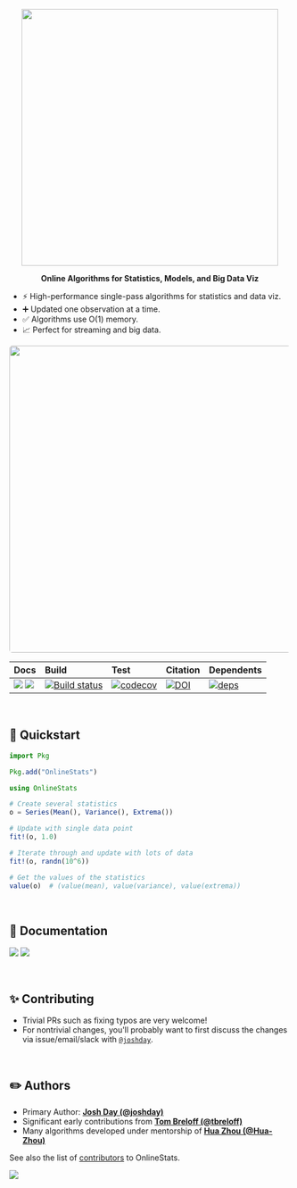 <p align="center">
  <img width="460" src="https://user-images.githubusercontent.com/8075494/111925031-87462b80-8a7d-11eb-98e2-eae044b13a3f.png">
</p>

<p align="center">
  <strong>Online Algorithms for Statistics, Models, and Big Data Viz</strong>
</p>

- ⚡ High-performance single-pass algorithms for statistics and data viz.
- ➕ Updated one observation at a time.
- ✅ Algorithms use O(1) memory.
- 📈 Perfect for streaming and big data.

<p align="center">
  <img width="550" style="border-radius: 5px;" src="https://user-images.githubusercontent.com/8075494/111988551-07ed4200-8ae7-11eb-985e-2ea5f60273ff.gif">
</p>

| Docs | Build | Test | Citation | Dependents |
|:-----|:------|:-----|----------|------------|
| [![](https://img.shields.io/badge/docs-stable-blue.svg)](https://joshday.github.io/OnlineStats.jl/stable) [![](https://img.shields.io/badge/docs-latest-blue.svg)](https://joshday.github.io/OnlineStats.jl/latest) | [![Build status](https://github.com/joshday/OnlineStats.jl/workflows/CI/badge.svg)](https://github.com/joshday/OnlineStats.jl/actions?query=workflow%3ACI+branch%3Amaster) | [![codecov](https://codecov.io/gh/joshday/OnlineStats.jl/branch/master/graph/badge.svg)](https://codecov.io/gh/joshday/OnlineStats.jl) | [![DOI](https://joss.theoj.org/papers/10.21105/joss.01816/status.svg)](https://doi.org/10.21105/joss.01816) | [![deps](https://juliahub.com/docs/OnlineStats/deps.svg)](https://juliahub.com/ui/Packages/OnlineStats/G3mU6?t=2) |

<br>

## 🚀 Quickstart

```julia
import Pkg

Pkg.add("OnlineStats")

using OnlineStats

# Create several statistics
o = Series(Mean(), Variance(), Extrema())

# Update with single data point
fit!(o, 1.0)

# Iterate through and update with lots of data
fit!(o, randn(10^6))

# Get the values of the statistics
value(o)  # (value(mean), value(variance), value(extrema))
```
<br>

## 📖 Documentation

[![](https://img.shields.io/badge/docs-stable-blue.svg)](https://joshday.github.io/OnlineStats.jl/stable)
[![](https://img.shields.io/badge/docs-latest-blue.svg)](https://joshday.github.io/OnlineStats.jl/latest)

<br>

## ✨ Contributing

- Trivial PRs such as fixing typos are very welcome!
- For nontrivial changes, you'll probably want to first discuss the changes via issue/email/slack with [`@joshday`](https://github.com/joshday).

<br>

## ✏️ Authors

- Primary Author: [**Josh Day (@joshday)**](https://github.com/joshday)
- Significant early contributions from [**Tom Breloff (@tbreloff)**](https://github.com/tbreloff)
- Many algorithms developed under mentorship of [**Hua Zhou (@Hua-Zhou)**](https://github.com/Hua-Zhou)

See also the list of [contributors](https://github.com/joshday/OnlineStats.jl/contributors) to OnlineStats.

<a href="https://github.com/joshday/onlinestats.jl/graphs/contributors">
  <img src="https://contrib.rocks/image?repo=joshday/onlinestats.jl" />
</a>
